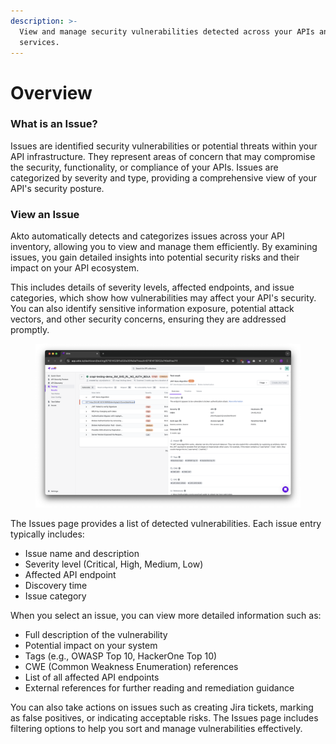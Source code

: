 ```yaml
---
description: >-
  View and manage security vulnerabilities detected across your APIs and
  services.
---
```


# Overview

### What is an Issue?

Issues are identified security vulnerabilities or potential threats within your API infrastructure. They represent areas of concern that may compromise the security, functionality, or compliance of your APIs. Issues are categorized by severity and type, providing a comprehensive view of your API's security posture.

### View an Issue

Akto automatically detects and categorizes issues across your API inventory, allowing you to view and manage them efficiently. By examining issues, you gain detailed insights into potential security risks and their impact on your API ecosystem.

This includes details of severity levels, affected endpoints, and issue categories, which show how vulnerabilities may affect your API's security. You can also identify sensitive information exposure, potential attack vectors, and other security concerns, ensuring they are addressed promptly.

<figure><img src="../../.gitbook/assets/image (1) (1).png" alt=""><figcaption></figcaption></figure>

The Issues page provides a list of detected vulnerabilities. Each issue entry typically includes:

* Issue name and description
* Severity level (Critical, High, Medium, Low)
* Affected API endpoint
* Discovery time
* Issue category

When you select an issue, you can view more detailed information such as:

* Full description of the vulnerability
* Potential impact on your system
* Tags (e.g., OWASP Top 10, HackerOne Top 10)
* CWE (Common Weakness Enumeration) references
* List of all affected API endpoints
* External references for further reading and remediation guidance

You can also take actions on issues such as creating Jira tickets, marking as false positives, or indicating acceptable risks. The Issues page includes filtering options to help you sort and manage vulnerabilities effectively.
